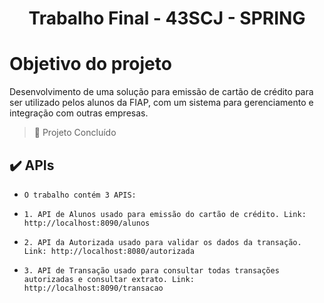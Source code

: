 # <h1 align="center"> Trabalho Final - 43SCJ - SPRING  </h1>

# Objetivo do projeto

Desenvolvimento de uma solução para emissão de cartão de crédito para ser utilizado pelos alunos da FIAP, com um sistema para gerenciamento e integração com outras empresas.

> :construction: Projeto Concluído

## ✔️ APIs

  - ``O trabalho contém 3 APIS:``

  - ``1. API de Alunos usado para emissão do cartão de crédito. Link: http://localhost:8090/alunos``

  - ``2. API da Autorizada usado para validar os dados da transação. Link: http://localhost:8080/autorizada`` 

  - ``3. API de Transação usado para consultar todas transações autorizadas e consultar extrato. Link: http://localhost:8090/transacao``  
